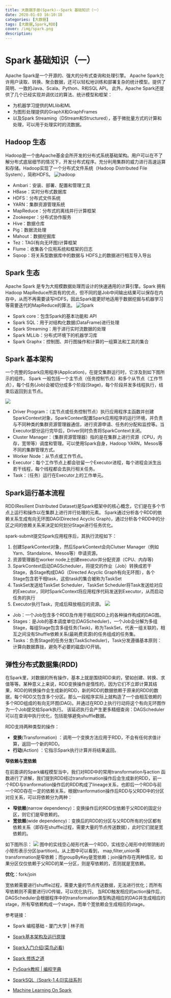 ```yaml
---
title: 大数据手册(Spark)--Spark 基础知识（一）
date: 2020-01-03 16:10:18
categories: [大数据]
tags: [大数据,Spark,RDD]
cover: /img/spark.png
description: 
---
```



# Spark 基础知识（一）

Apache Spark是一个开源的、强大的分布式查询和处理引擎。
Apache Spark允许用户读取、转换、聚合数据，还可以轻松地训练和部署复杂的统计模型。提供了简明、一致的Java、Scala、Python、R和SQL API。
此外，Apache Spark还提供了几个已经实现并调优过的算法、统计模型和框架：

- 为机器学习提供的MLlib和ML
- 为图形处理提供的GraphX和GraphFrames
- 以及Spark Streaming（DStream和Structured），基于微批量方式的计算和处理，可以用于处理实时的流数据。

## Hadoop 生态

Hadoop是一个由Apache基金会所开发的分布式系统基础架构。用户可以在不了解分布式底层细节的情况下，开发分布式程序。充分利用集群的威力进行高速运算和存储。Hadoop实现了一个分布式文件系统（Hadoop Distributed File System），简称HDFS。
![hadoop](https://gitee.com/WilenWu/images/raw/master/common/hadoop-parts.PNG)

- Ambari：安装、部署、配置和管理工具
- HBase：实时分布式数据库
- HDFS：分布式文件系统
- YARN：集群资源管理系统
- MapReduce：分布式的离线并行计算框架
- Zookeeper：分布式协作服务
- Hive：数据仓库
- Pig：数据流处理
- Mahout：数据挖掘库
- Tez：TAG(有向无环图)计算框架
- Flume：收集各个应用系统和框架的日志
- Sqoop：将关系型数据库中的数据与 HDFS上的数据进行相互导入导出

## Spark 生态

Apache Spark 是专为大规模数据处理而设计的快速通用的计算引擎。Spark 拥有Hadoop MapReduce所具有的优点，但不同的是Job中间输出结果可以保存在内存中，从而不再需要读写HDFS，因此Spark能更好地适用于数据挖掘与机器学习等需要迭代的MapReduce的算法。
![Spark](https://gitee.com/WilenWu/images/raw/master/spark/spark-sys.PNG)

- Spark core：包含Spark的基本功能和 API
- Spark SQL：用于对结构化数据(DataFrame)进行处理
- Spark Streaming：用于进行实时流数据的处理
- Spark MLLib：分布式环境下的机器学习库
- Spark Graphx：控制图、并行图操作和计算的一组算法和工具的集合

## Spark 基本架构

一个完整的Spark应用程序(Application)，在提交集群运行时，它涉及到如下图所示的组件。
Spark 一般包括一个主节点（任务控制节点）和多个从节点（工作节点），每个任务(Job)会被切分成多个阶段(Stage)，每个阶段并发多线程执行，结束后返回到主节点。

![](https://gitee.com/WilenWu/images/raw/master/spark/spark-application.png)

- Driver Program：（主节点或任务控制节点）执行应用程序主函数并创建SparkContext对象，SparkContext配置Spark应用程序的运行环境，并负责与不同种类的集群资源管理器通信，进行资源申请、任务的分配和监控等。当Executor部分运行完毕后，Driver同时负责将SparkContext关闭。
- Cluster Manager：（集群资源管理器）指的是在集群上进行资源（CPU，内存，宽带等）调度和管理。可以使用Spark自身，Hadoop YARN，Mesos等不同的集群管理方式。
- Worker Node：从节点或工作节点。
- Executor：每个工作节点上都会驻留一个Executor进程，每个进程会派生出若干线程，每个线程都会去执行相关任务。
- Task：（任务）运行在Executor上的工作单元。


## Spark运行基本流程

RDD(Resilient Distributed Dataset)是Spark框架中的核心概念，它们是在多个节点上运行和操作以在集群上进行并行处理的元素。
Spark通过分析各个RDD的依赖关系生成有向无环图DAG(Directed Acyclic Graph)，通过分析各个RDD中的分区之间的依赖关系来决定如何划分Stage进行任务优化。

spark-submit提交Spark应用程序后，其执行流程如下：
1. 创建SparkContext对象，然后SparkContext会向Clutser Manager（例如Yarn、Standalone、Mesos等）申请资源。
2. 资源管理器在worker node上创建executor并分配资源（CPU、内存等)
3. SparkContext启动DAGScheduler，将提交的作业（Job）转换成若干Stage，各Stage构成DAG（Directed Acyclic Graph有向无环图），各个Stage包含若干相task，这些task的集合被称为TaskSet
4. TaskSet发送给TaskSet Scheduler，TaskSet Scheduler将Task发送给对应的Executor，同时SparkContext将应用程序代码发送到Executor，从而启动任务的执行
5. Executor执行Task，完成后释放相应的资源。
![](https://gitee.com/WilenWu/images/raw/master/spark/spark-submit.png)

- Job：一个Job包含多个RDD及作用于相应RDD上的各种操作构成的DAG图。
- Stages：是Job的基本调度单位(DAGScheduler)，一个Job会分解为多组Stage，每组Stage包含多组任务(Task)，称为TaskSet，代表一组关联的，相互之间没有Shuffle依赖关系(最耗费资源)的任务组成的任务集。
- Tasks：负责Stage的任务分发(TaskScheduler)，Task分发遵循基本原则：计算向数据靠拢，避免不必要的磁盘I/O开销。

## 弹性分布式数据集(RDD)

在Spark里，对数据的所有操作，基本上就是围绕RDD来的，譬如创建、转换、求值等等。某种意义上来说，RDD变换操作是惰性的，因为它们不立即计算其结果，RDD的转换操作会生成新的RDD，新的RDD的数据依赖于原来的RDD的数据，每个RDD又包含多个分区。那么一段程序实际上就构造了一个由相互依赖的多个RDD组成的有向无环图(DAG)。并通过在RDD上执行行动将这个有向无环图作为一个Job提交给Spark执行。
该延迟执行会产生更多精细查询：DAGScheduler可以在查询中执行优化，包括能够避免shuffle数据。

RDD支持两种类型的操作：
-   **变换**(Transformation) ：调用一个变换方法应用于RDD，不会有任何求值计算，返回一个新的RDD。
-   **行动**(Action)  ：它指示Spark执行计算并将结果返回。

**窄依赖与宽依赖**

在前面讲的Spark编程模型当中，我们对RDD中的常用transformation与action 函数进行了讲解，我们提到RDD经过transformation操作后会生成新的RDD，前一个RDD与tranformation操作后的RDD构成了lineage关系，也即后一个RDD与前一个RDD存在一定的依赖关系，根据tranformation操作后RDD与父RDD中的分区对应关系，可以将依赖分为两种：
- **窄依赖**(narrow dependency)：变换操作后的RDD仅依赖于父RDD的固定分区，则它们是窄依赖的。
- **宽依赖**(wide dependency)：变换后的RDD的分区与父RDD所有的分区都有依赖关系（即存在shuffle过程，需要大量的节点传送数据），此时它们就是宽依赖的。

如下图所示：
![](https://gitee.com/WilenWu/images/raw/master/spark/spark-dependency.png)
图中的实线空心矩形代表一个RDD，实线空心矩形中的带阴影的小矩形表示分区(partition)。从上图中可以看到， map,filter,union等transformation是窄依赖；而groupByKey是宽依赖；join操作存在两种情况，如果分区仅仅依赖于父RDD的某一分区，则是窄依赖的，否则就是宽依赖。

**优化**：fork/join

宽依赖需要进行shuffle过程，需要大量的节点传送数据，无法进行优化；而所有窄依赖则不需要进行I/O传输，可以优化执行。
当RDD触发相应的action操作后，DAGScheduler会根据程序中的transformation类型构造相应的DAG并生成相应的stage，所有窄依赖构成一个stage，而单个宽依赖会生成相应的stage。




参考链接：
- Spark 编程基础 - 厦门大学 | 林子雨
- [Spark基本架构及运行原理](https://blog.csdn.net/zxc123e/article/details/79912343)


- [Spark入门介绍(菜鸟必看)](https://blog.csdn.net/Joker992/article/details/50043349)
- [Spark 修炼之道](https://blog.csdn.net/lovehuangjiaju/category_9264349.html)
- [PySpark教程 | 编程字典](http://codingdict.com/article/8880)
- [SparkSQL（Spark-1.4.0)实战系列][sparksql]
- [Machine Learning On Spark][ml]

[sparksql]: https://blog.csdn.net/lovehuangjiaju/article/details/46900585
[ml]: https://blog.csdn.net/lovehuangjiaju/article/details/48297921





